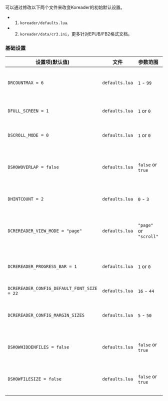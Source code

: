 可以通过修改以下两个文件来改变Koreader的初始默认设置。
* 1. `koreader/defaults.lua`.
* 2. `koreader/data/cr3.ini`，更多针对EPUB/FB2格式文档。

### 基础设置
| 设置项(默认值) | 文件 | 参数范围 | 说明 | 影响格式 |
| ------ | ------ | ------ | ------ | ------ |
| `DRCOUNTMAX = 6` | `defaults.lua` | `1` - `99` | elink屏每隔多少页完全刷新一次 | 全部 |
| `DFULL_SCREEN = 1` | `defaults.lua` | `1` or `0` | 显示/隐藏进度指示条 | PDF/DJVU |
| `DSCROLL_MODE = 0` | `defaults.lua` | `1` or `0` | 是否以连续模式显示页面 | PDF/DJVU |
| `DSHOWOVERLAP = false` | `defaults.lua` | `false` or `true` | 是否以灰色标识当前页与上一页的重叠区域 | PDF/DJVU |
| `DHINTCOUNT = 2` | `defaults.lua` | `0` - `3` | 在后台预先加载多少页数 | PDF/DJVU |
| `DCREREADER_VIEW_MODE = "page"` | `defaults.lua` | `"page"` or `"scroll"` | pagination in "page" mode, no pagination in "scroll" mode | EPUB/FB2 |
| `DCREREADER_PROGRESS_BAR = 1` | `defaults.lua` | `1` or `0` | 进度条样式: `1`为迷你, `0`为完整 | EPUB/FB2 |
| `DCREREADER_CONFIG_DEFAULT_FONT_SIZE = 22` | `defaults.lua` | `16` - `44` | 默认字体大小 | EPUB/FB2 |
| `DCREREADER_CONFIG_MARGIN_SIZES` | `defaults.lua` | `5` - `50` | 页面边距 {左, 上, 右, 下}，单位为像素 | EPUB/FB2 |
| `DSHOWHIDDENFILES = false` | `defaults.lua` | `false` or `true` | 是否显示隐藏文件 (以"."开头的文件) | FileManager |
| `DSHOWFILESIZE = false` | `defaults.lua` | `false` or `true` | 是否显示文件大小，单位为MB | FileManager |